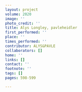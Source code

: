 ```yaml
---
layout: project
volume: 2020
image: ''
photo_credit: ''
title: Alys Longley, pavleheidler
first_performed: ''
place: ''
times_performed: ''
contributor: ALYS&PAVLE
collaborators: []
home: ''
links: []
contact: ''
footnote: ''
tags: []
pages: 598-599

---
```




